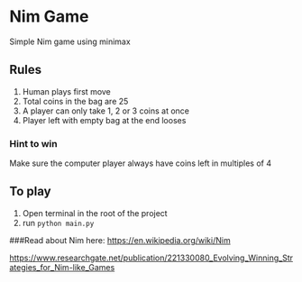 # Nim Game
Simple Nim game using minimax

## Rules
1. Human plays first move
2. Total coins in the bag are 25
3. A player can only take 1, 2 or 3 coins at once
4. Player left with empty bag at the end looses

### Hint to win
Make sure the computer player always have coins left in multiples of 4 
## To play
1. Open terminal in the root of the project
2. run `python main.py`

###Read about Nim here:
https://en.wikipedia.org/wiki/Nim

https://www.researchgate.net/publication/221330080_Evolving_Winning_Strategies_for_Nim-like_Games